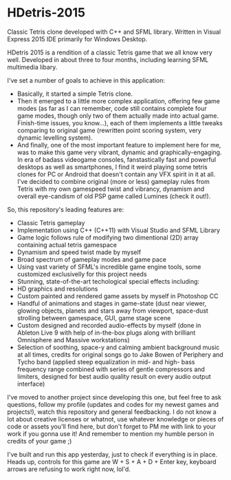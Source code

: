 # HDetris-2015
Classic Tetris clone developed with C++ and SFML library. Written in Visual Express 2015 IDE primarily for Windows Desktop.


HDetris 2015 is a rendition of a classic Tetris game that we all know very well. Developed in about three to four months, including learning SFML multimedia libary.

I've set a number of goals to achieve in this application:

- Basically, it started a simple Tetris clone. 
- Then it emerged to a little more complex application, offering few game modes (as far as I can remember, code still contains complete four game modes, though only two of them actually made into actual game. Finish-time issues, you know...), each of them implements a little tweaks comparing to original game (rewritten point scoring system, very dynamic levelling system).
- And finally, one of the most important feature to implement here for me, was to make this game very vibrant, dynamic and graphically-engaging. In era of badass videogame consoles, fanstastically fast and powerful desktops as well as smartphones, I find it weird playing some tetris clones for PC or Android that doesn't contain any VFX spirit in it at all. I've decided to combine original (more or less) gameplay rules from Tetris with my own gamespeed twist and vibrancy, dynamism and overall eye-candism of old PSP game called Lumines (check it out!).

So, this repository's leading features are:
- Classic Tetris gameplay
- Implementation using C++ (C++11) with Visual Studio and SFML Library
- Game logic follows rule of modifying two dimentional (2D) array containing actual tetris gamespace
- Dynamism and speed twist made by myself
- Broad spectrum of gameplay modes and game pace
- Using vast variety of SFML's incredible game engine tools, some customized exclusivelly for this project needs
- Stunning, state-of-the-art techological special effects including:
- HD graphics and resolutions
- Custom painted and rendered game assets by myself in Photoshop CC
- Handful of animations and stages in game-state (dust near viewer, glowing objects, planets and stars away from viewport, space-dust strolling between gamespace, GUI, game stage scene
- Custom designed and recorded audio-effects by myself (done in Ableton Live 9 with help of in-the-box plugs along with brilliant Omnisphere and Massive workstations)
- Selection of soothing, space-y and calming ambient background music at all times, credits for original songs go to Jake Bowen of Periphery and Tycho band (applied steep equalization in mid- and high- bass frequency range combined with series of gentle compressors and limiters, designed for best audio quality result on every audio output interface)


I've moved to another project since developing this one, but feel free to ask questions, follow my profile (updates and codes for my newest games and projects!), watch this repository and general feedbacking.
I do not know a lot about creative licenses or whatnot, use whatever knowledge or pieces of code or assets you'll find here, but don't forget to PM me with link to your work if you gonna use it! And remember to mention my humble person in credits of your game ;)


I've built and run this app yesterday, just to check if everything is in place. Heads up, controls for this game are W + S + A + D + Enter key, keyboard arrows are refusing to work right now, lol'd.


